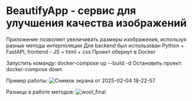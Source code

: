 ﻿# BeautifyApp - сервис для улучшения качества изображений

Приложение позволяет увеличивать размеры изображения, используя разные методы интерполяции
Для backend был использован Python + FastAPI, frontend - JS + html + css
Проект обернут в Docker  

Запустить команду: docker-compose up --build -d
Остановить проект: docker-compose down

Пример работы:
![Снимок экрана от 2025-02-04 18-22-57](https://github.com/user-attachments/assets/92a1d391-cee7-45ca-8ad4-da491c32ba4b)




Разница в работе методов:
![wool_final](https://github.com/user-attachments/assets/6a978011-2580-44e1-8f89-cd300a07e41a)
